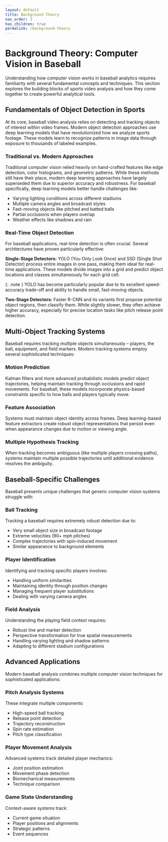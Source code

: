 ```yaml
---
layout: default
title: Background Theory
nav_order: 3
has_children: true
permalink: /background-theory
---
```


# Background Theory: Computer Vision in Baseball

Understanding how computer vision works in baseball analytics requires familiarity with several fundamental concepts and techniques. This section explores the building blocks of sports video analysis and how they come together to create powerful analytical tools.

## Fundamentals of Object Detection in Sports

At its core, baseball video analysis relies on detecting and tracking objects of interest within video frames. Modern object detection approaches use deep learning models that have revolutionized how we analyze sports footage. These models learn to recognize patterns in image data through exposure to thousands of labeled examples.

### Traditional vs. Modern Approaches

Traditional computer vision relied heavily on hand-crafted features like edge detection, color histograms, and geometric patterns. While these methods still have their place, modern deep learning approaches have largely superseded them due to superior accuracy and robustness. For baseball specifically, deep learning models better handle challenges like:

- Varying lighting conditions across different stadiums
- Multiple camera angles and broadcast styles
- Fast-moving objects like pitched and batted balls
- Partial occlusions when players overlap
- Weather effects like shadows and rain

### Real-Time Object Detection

For baseball applications, real-time detection is often crucial. Several architectures have proven particularly effective:

**Single-Stage Detectors:**
YOLO (You Only Look Once) and SSD (Single Shot Detector) process entire images in one pass, making them ideal for real-time applications. These models divide images into a grid and predict object locations and classes simultaneously for each grid cell.

{: .note }
YOLO has become particularly popular due to its excellent speed-accuracy trade-off and ability to handle small, fast-moving objects.

**Two-Stage Detectors:**
Faster R-CNN and its variants first propose potential object regions, then classify them. While slightly slower, they often achieve higher accuracy, especially for precise location tasks like pitch release point detection.

## Multi-Object Tracking Systems

Baseball requires tracking multiple objects simultaneously – players, the ball, equipment, and field markers. Modern tracking systems employ several sophisticated techniques:

### Motion Prediction
Kalman filters and more advanced probabilistic models predict object trajectories, helping maintain tracking through occlusions and rapid movements. For baseball, these models incorporate physics-based constraints specific to how balls and players typically move.

### Feature Association
Systems must maintain object identity across frames. Deep learning-based feature extractors create robust object representations that persist even when appearance changes due to motion or viewing angle.

### Multiple Hypothesis Tracking
When tracking becomes ambiguous (like multiple players crossing paths), systems maintain multiple possible trajectories until additional evidence resolves the ambiguity.

## Baseball-Specific Challenges

Baseball presents unique challenges that generic computer vision systems struggle with:

### Ball Tracking
Tracking a baseball requires extremely robust detection due to:
- Very small object size in broadcast footage
- Extreme velocities (90+ mph pitches)
- Complex trajectories with spin-induced movement
- Similar appearance to background elements

### Player Identification
Identifying and tracking specific players involves:
- Handling uniform similarities
- Maintaining identity through position changes
- Managing frequent player substitutions
- Dealing with varying camera angles

### Field Analysis
Understanding the playing field context requires:
- Robust line and marker detection
- Perspective transformation for true spatial measurements
- Handling varying lighting and shadow patterns
- Adapting to different stadium configurations

## Advanced Applications

Modern baseball analysis combines multiple computer vision techniques for sophisticated applications:

### Pitch Analysis Systems
These integrate multiple components:
- High-speed ball tracking
- Release point detection
- Trajectory reconstruction
- Spin rate estimation
- Pitch type classification

### Player Movement Analysis
Advanced systems track detailed player mechanics:
- Joint position estimation
- Movement phase detection
- Biomechanical measurements
- Technique comparison

### Game State Understanding
Context-aware systems track:
- Current game situation
- Player positions and alignments
- Strategic patterns
- Event sequences

